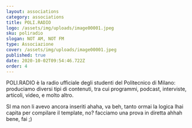 ```yaml
---
layout: associations
category: associations
title: POLI.RADIO
logo: /assets/img/uploads/image00001.jpeg
sku: poliradio
slogan: NOT AM, NOT FM
type: Associazione
cover: /assets/img/uploads/image00001.jpeg
published: true
date: 2020-10-02T09:54:46.722Z
order: 4
---
```

POLI.RADIO è la radio ufficiale degli studenti del Politecnico di Milano: produciamo diversi tipi di contenuti, tra cui programmi, podcast, interviste, articoli, video, e molto altro.



SI ma non li avevo ancora inseriti ahaha, va beh, tanto ormai la logica lhai capita per compilare il template, no? facciamo una prova in diretta ahhah bene, fai ;)